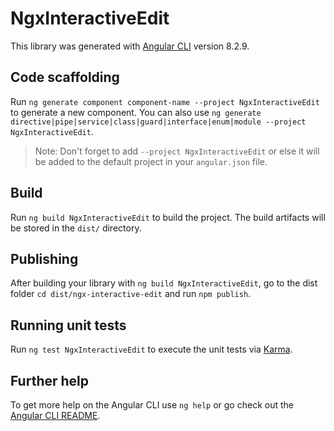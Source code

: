# NgxInteractiveEdit

This library was generated with [Angular CLI](https://github.com/angular/angular-cli) version 8.2.9.

## Code scaffolding

Run `ng generate component component-name --project NgxInteractiveEdit` to generate a new component. You can also use `ng generate directive|pipe|service|class|guard|interface|enum|module --project NgxInteractiveEdit`.
> Note: Don't forget to add `--project NgxInteractiveEdit` or else it will be added to the default project in your `angular.json` file. 

## Build

Run `ng build NgxInteractiveEdit` to build the project. The build artifacts will be stored in the `dist/` directory.

## Publishing

After building your library with `ng build NgxInteractiveEdit`, go to the dist folder `cd dist/ngx-interactive-edit` and run `npm publish`.

## Running unit tests

Run `ng test NgxInteractiveEdit` to execute the unit tests via [Karma](https://karma-runner.github.io).

## Further help

To get more help on the Angular CLI use `ng help` or go check out the [Angular CLI README](https://github.com/angular/angular-cli/blob/master/README.md).
